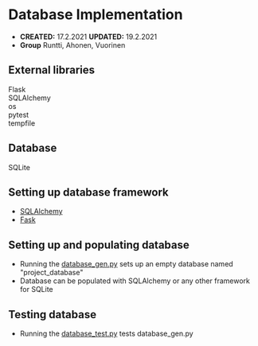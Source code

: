 # Database Implementation
* **CREATED:** 17.2.2021
**UPDATED:** 19.2.2021
* **Group** Runtti, Ahonen, Vuorinen
## External libraries
Flask<br>
SQLAlchemy<br>
os<br>
pytest<br>
tempfile<br>

## Database
SQLite

## Setting up database framework
* [SQLAlchemy](https://www.sqlalchemy.org/) <br>
* [Fask](https://flask.palletsprojects.com/en/1.1.x/)

## Setting up and populating database
* Running the [database_gen.py](https://github.com/jruntti20/PWP_jm/blob/master/db/database_gen.py) sets up an empty database named "project_database"
* Database can be populated with SQLAlchemy or any other framework for SQLite

## Testing database
* Running the [database_test.py](https://github.com/jruntti20/PWP_jm/blob/master/db/database_test.py) tests database_gen.py 

